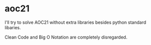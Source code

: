 # aoc21
I'll try to solve AOC21 without extra libraries besides python standard libaries.

Clean Code and Big O Notation are completely disregarded.
